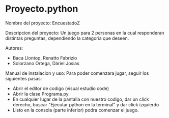 # Proyecto.python
Nombre del proyecto: 
EncuestadoZ

Descripcion del proyecto:
Un juego para 2 personas en la cual responderan distintas preguntas, dependiendo la categoria que deseen.

Autores: 
- Baca Llontop, Renatto Fabrizio
- Solorzano Ortega, Dáriel Josias

Manual de instalacion y uso:
Para poder comenzara jugar, seguir los siguientes pasas:
- Abrir el editor de codigo (visual estudio code)
- Abrir la clase Programa.py
- En cualquier lugar de la pantalla con nuestro codigo, dar un click derecho, buscar "Ejecutar python en la terminal" y dar click izquierdo
- Listo en la consola (parte inferior) podra comenzar el juego.

